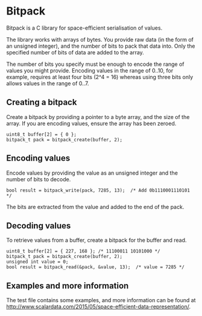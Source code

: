 # Bitpack

Bitpack is a C library for space-efficient serialisation of values.

The library works with arrays of bytes. You provide raw data (in the form of an unsigned integer), and the number of bits to pack that data into. Only the specified number of bits of data are added to the array.

The number of bits you specify must be enough to encode the range of values you might provide. Encoding values in the range of 0..10, for example, requires at least four bits (2^4 = 16) whereas using three bits only allows values in the range of 0..7.

## Creating a bitpack

Create a bitpack by providing a pointer to a byte array, and the size of the array. If you are encoding values, ensure the array has been zeroed.

    uint8_t buffer[2] = { 0 };
	bitpack_t pack = bitpack_create(buffer, 2);

## Encoding values

Encode values by providing the value as an unsigned integer and the number of bits to decode.

    bool result = bitpack_write(pack, 7285, 13);  /* Add 0b1110001110101 */

The bits are extracted from the value and added to the end of the pack.

## Decoding values

To retrieve values from a buffer, create a bitpack for the buffer and read.

    uint8_t buffer[2] = { 227, 168 }; /* 11100011 10101000 */
    bitpack_t pack = bitpack_create(buffer, 2);
    unsigned int value = 0;
    bool result = bitpack_read(&pack, &value, 13);  /* value = 7285 */

## Examples and more information

The test file contains some examples, and more information can be found at http://www.scalardata.com/2015/05/space-efficient-data-representation/.


